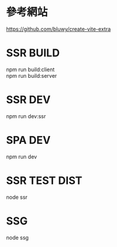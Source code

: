 # 參考網站

https://github.com/bluwy/create-vite-extra

# SSR BUILD

npm run build:client <br>
npm run build:server

# SSR DEV

npm run dev:ssr

# SPA DEV

npm run dev

# SSR TEST DIST

node ssr

# SSG

node ssg
